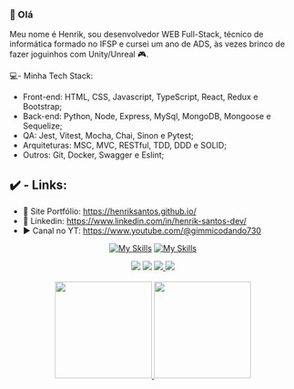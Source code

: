 ### 👋 Olá

Meu nome é Henrik, sou desenvolvedor WEB Full-Stack, técnico de informática formado no IFSP e cursei um ano de ADS, às vezes brinco de fazer joguinhos com Unity/Unreal 🎮.

💻- Minha Tech Stack:
- Front-end: HTML, CSS, Javascript, TypeScript, React, Redux e Bootstrap;
- Back-end: Python, Node, Express, MySql, MongoDB, Mongoose e Sequelize;
- QA: Jest, Vitest, Mocha, Chai, Sinon e Pytest;
- Arquiteturas: MSC, MVC, RESTful, TDD, DDD e SOLID;
- Outros: Git, Docker, Swagger e Eslint;

## ✔️ - Links:
- 🎨 Site Portfólio: https://henriksantos.github.io/
- 💼 Linkedin: https://www.linkedin.com/in/henrik-santos-dev/
- ▶️ Canal no YT: https://www.youtube.com/@gimmicodando730

<div align="center">
  
  [![My Skills](https://skillicons.dev/icons?i=html,css,nextjs,vscode,js,ts,react,bootstrap,docker)](https://skillicons.dev)
  [![My Skills](https://skillicons.dev/icons?i=git,github,vite,jest,nodejs,py,mysql,mongodb)](https://skillicons.dev)
  <br>
  
</div> 

<div align="center"> 
  <a href="https://www.youtube.com/channel/UC8r0PWHXrR3lU56w21HAJag" target="_blank"><img src="https://img.shields.io/badge/YouTube-FF0000?style=for-the-badge&logo=youtube&logoColor=white" target="_blank"></a>
  <a href="https://www.linkedin.com/in/henrik-santos-dev/" target="_blank"><img src="https://img.shields.io/badge/-LinkedIn-%230077B5?style=for-the-badge&logo=linkedin&logoColor=white" target="_blank"></a> 
 	<a href="https://www.twitch.tv/giimmmi" target="_blank"><img src="https://img.shields.io/badge/Twitch-9146FF?style=for-the-badge&logo=twitch&logoColor=white" target="_blank">
  <a href=mailto:henrik.ruan4@gmail.com" target="_blank"><img src="https://img.shields.io/badge/Gmail-D14836?style=for-the-badge&logo=gmail&logoColor=white" target="_blank">
</div>

<br>

<!-- GITHUB STATUS -->
<div align="center">
  <img height="170em" src="https://github-readme-stats.vercel.app/api?username=HenrikSantos&count_private=true&show_icons=true&theme=dark">
  <img height="170em" src="https://github-readme-stats.vercel.app/api/top-langs/?username=HenrikSantos&layout=compact&langs_count=10&theme=dark"/>

  <!-- TEMAS: dark, radical, merko, gruvbox, tokyonight, onedark, cobalt, synthwave, highcontrast, dracula -->
</div>

<br>
